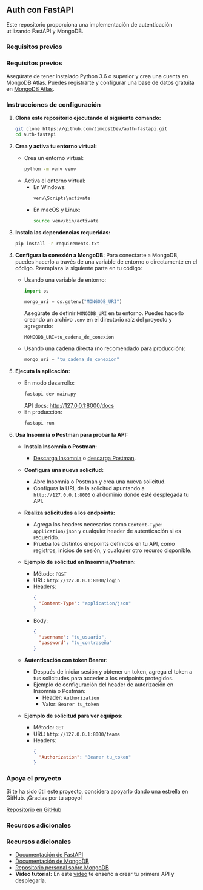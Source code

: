 ## Auth con FastAPI

Este repositorio proporciona una implementación de autenticación utilizando FastAPI y MongoDB.

### Requisitos previos

### Requisitos previos

Asegúrate de tener instalado Python 3.6 o superior y crea una cuenta en MongoDB Atlas. Puedes registrarte y configurar una base de datos gratuita en [MongoDB Atlas](https://www.mongodb.com/cloud/atlas).


### Instrucciones de configuración

1. **Clona este repositorio ejecutando el siguiente comando:**
    ```bash
    git clone https://github.com/JimcostDev/auth-fastapi.git
    cd auth-fastapi
    ```

2. **Crea y activa tu entorno virtual:**
    - Crea un entorno virtual:
        ```bash
        python -m venv venv
        ```
    - Activa el entorno virtual:
        - En Windows:
            ```bash
            venv\Scripts\activate
            ```
        - En macOS y Linux:
            ```bash
            source venv/bin/activate
            ```

3. **Instala las dependencias requeridas:**
    ```bash
    pip install -r requirements.txt
    ```

4. **Configura la conexión a MongoDB:**
   Para conectarte a MongoDB, puedes hacerlo a través de una variable de entorno o directamente en el código. Reemplaza la siguiente parte en tu código:

   - Usando una variable de entorno:
     ```python
     import os

     mongo_uri = os.getenv("MONGODB_URI")
     ```
     Asegúrate de definir `MONGODB_URI` en tu entorno. Puedes hacerlo creando un archivo `.env` en el directorio raíz del proyecto y agregando:
     ```plaintext
     MONGODB_URI=tu_cadena_de_conexion
     ```

   - Usando una cadena directa (no recomendado para producción):
     ```python
     mongo_uri = "tu_cadena_de_conexion"
     ```

5. **Ejecuta la aplicación:**
    - En modo desarrollo:
        ```bash
        fastapi dev main.py 
        ```
        API docs: http://127.0.0.1:8000/docs 
    - En producción:
        ```bash
        fastapi run
        ```
6. **Usa Insomnia o Postman para probar la API:**
   - **Instala Insomnia o Postman:**
     - [Descarga Insomnia](https://insomnia.rest/download) o [descarga Postman](https://www.postman.com/downloads/).
   
   - **Configura una nueva solicitud:**
     - Abre Insomnia o Postman y crea una nueva solicitud.
     - Configura la URL de la solicitud apuntando a `http://127.0.0.1:8000` o al dominio donde esté desplegada tu API.
   
   - **Realiza solicitudes a los endpoints:**
     - Agrega los headers necesarios como `Content-Type: application/json` y cualquier header de autenticación si es requerido.
     - Prueba los distintos endpoints definidos en tu API, como registros, inicios de sesión, y cualquier otro recurso disponible.

   - **Ejemplo de solicitud en Insomnia/Postman:**
     - Método: `POST`
     - URL: `http://127.0.0.1:8000/login`
     - Headers:
       ```json
       {
         "Content-Type": "application/json"
       }
       ```
     - Body:
       ```json
       {
         "username": "tu_usuario",
         "password": "tu_contraseña"
       }
       ```

   - **Autenticación con token Bearer:**
     - Después de iniciar sesión y obtener un token, agrega el token a tus solicitudes para acceder a los endpoints protegidos.
     - Ejemplo de configuración del header de autorización en Insomnia o Postman:
       - Header: `Authorization`
       - Valor: `Bearer tu_token`
   
   - **Ejemplo de solicitud para ver equipos:**
     - Método: `GET`
     - URL: `http://127.0.0.1:8000/teams`
     - Headers:
       ```json
       {
         "Authorization": "Bearer tu_token"
       }
       ```
### Apoya el proyecto

Si te ha sido útil este proyecto, considera apoyarlo dando una estrella en GitHub. ¡Gracias por tu apoyo!

[Repositorio en GitHub](https://github.com/JimcostDev/auth-fastapi)

### Recursos adicionales

### Recursos adicionales

- [Documentación de FastAPI](https://fastapi.tiangolo.com/)
- [Documentación de MongoDB](https://docs.mongodb.com/)
- [Repositorio personal sobre MongoDB](https://github.com/JimcostDev/mongodb_developer_path)
- **Video tutorial:** En este [video](https://youtu.be/BZZOuM1UpyI) te enseño a crear tu primera API y desplegarla.


